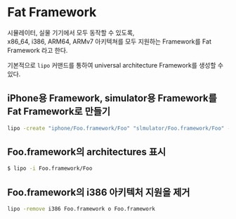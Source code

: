 # Fat Framework

시뮬레이터, 실물 기기에서 모두 동작할 수 있도록,  
x86_64, i386, ARM64, ARMv7 아키텍쳐를 모두 지원하는 Framework를 Fat Framework 라고 한다.

기본적으로 `lipo` 커맨드를 통하여 universal architecture Framework를 생성할 수 있다.

## iPhone용 Framework, simulator용 Framework를 Fat Framework로 만들기

```sh
lipo -create "iphone/Foo.framework/Foo" "slmulator/Foo.framework/Foo" -output "Foo"
```

## Foo.framework의 architectures 표시

```sh
$ lipo -i Foo.framework/Foo
```

## Foo.framework의 i386 아키텍처 지원을 제거

```sh
lipo -remove i386 Foo.framework o Foo.framework
```
